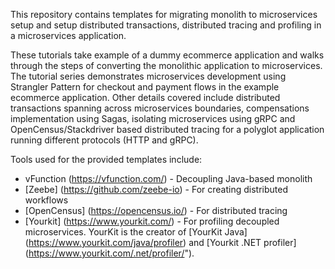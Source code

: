 This repository contains templates for migrating monolith to microservices setup and setup distributed transactions, distributed tracing and profiling in a microservices application.

These tutorials take example of a dummy ecommerce application and walks through the steps of converting the monolithic application to microservices. The tutorial series demonstrates microservices development using Strangler Pattern for checkout and payment flows in the example ecommerce application. Other details covered include distributed transactions spanning across microservices boundaries, compensations implementation using Sagas, isolating microservices using gRPC and OpenCensus/Stackdriver based distributed tracing for a polyglot application running different protocols (HTTP and gRPC).

Tools used for the provided templates include:
* vFunction (https://vfunction.com/) - Decoupling Java-based monolith
* [Zeebe] (https://github.com/zeebe-io) - For creating distributed workflows
* [OpenCensus] (https://opencensus.io/) - For distributed tracing
* [Yourkit] (https://www.yourkit.com/) - For profiling decoupled microservices. YourKit is the creator of [YourKit Java] (https://www.yourkit.com/java/profiler) and [Yourkit .NET profiler] (https://www.yourkit.com/.net/profiler/").

